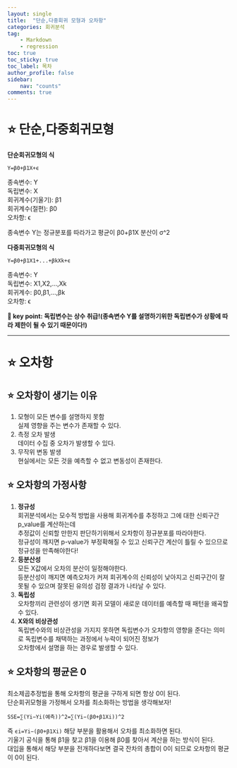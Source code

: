 ```yaml
---
layout: single
title:  "단순,다중회귀 모형과 오차항"
categories: 회귀분석
tag:
    - Markdown
    - regression
toc: true
toc_sticky: true
toc_label: 목차
author_profile: false
sidebar:
    nav: "counts"
comments: true
---
```

# ⭐ 단순,다중회귀모형  
**단순회귀모형의 식**  
  
```
Y=β0+β1X+ϵ
```
종속변수: Y  
독립변수: X  
회귀계수(기울기): β1  
회귀계수(절편): β0  
오차항: ϵ  

종속변수 Y는 정규분포를 따라가고 평균이 β0+β1X 분산이 σ^2  

**다중회귀모형의 식**
  
```
Y=β0+β1X1+...+βkXk+ϵ
```
종속변수: Y  
독립변수: X1,X2,...,Xk  
회귀계수: β0,β1,...,βk  
오차항: ϵ  

**🔑 key point: 독립변수는 상수 취급!(종속변수 Y를 설명하기위한 독립변수가 상황에 따라 제한이 될 수 있기 때문이다!)**  

---
# ⭐ 오차항
## ⭐ 오차항이 생기는 이유
1. 모형이 모든 변수를 설명하지 못함  
실제 영향을 주는 변수가 존재할 수 있다.  
2. 측정 오차 발생  
데이터 수집 중 오차가 발생할 수 있다.  
3. 무작위 변동 발생  
현실에서는 모든 것을 예측할 수 없고 변동성이 존재한다.  

## ⭐ 오차항의 가정사항  
1. **정규성**  
회귀분석에서는 모수적 방법을 사용해 회귀계수를 추정하고 그에 대한 신뢰구간p_value를 계산하는데  
추정값이 신뢰할 만한지 판단하기위해서 오차항이 정규분포를 따라야한다.  
정규성이 깨지면 p-value가 부정확해질 수 있고 신뢰구간 계산이 틀릴 수 있으므로 정규성을 만족해야한다!  
2. **등분산성**  
모든 X값에서 오차의 분산이 일정해야한다.  
등분산성이 깨지면 예측오차가 커져 회귀계수의 신뢰성이 낮아지고 신뢰구간이 잘못될 수 있으며 잘못된 유의성 검정 결과가 나타날 수 있다.  
3. **독립성**  
오차항끼리 관련성이 생기면 회귀 모델이 새로운 데이터를 예측할 때 패턴을 왜곡할 수 있다.  
4. **X와의 비상관성**  
독립변수와의 비상관성을 가지지 못하면 독립변수가 오차항의 영향을 준다는 의미로 독립변수를 채택하는 과정에서 누락이 되어진 정보가  
오차항에서 설명을 하는 경우로 발생할 수 있다.  

## ⭐ 오차항의 평균은 0
최소제곱추정법을 통해 오차항의 평균을 구하게 되면 항상 0이 된다.  
단순회귀모형을 가정해서 오차를 최소화하는 방법을 생각해보자!  
```
SSE=∑(Yi−Yi(예측))^2=∑(Yi−(β0+β1Xi))^2
```  
즉 ```ϵi=Yi−(β0+β1Xi)``` 해당 부분을 활용해서 오차를 최소화하면 된다.  
기울기 공식을 통해 β1을 찾고 β1을 이용해 β0를 찾아서 계산을 하는 방식이 된다.  
대입을 통해서 해당 부분을 전개하다보면 결국 잔차의 총합이 0이 되므로 오차항의 평균이 0이 된다.  


​
